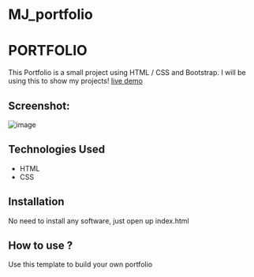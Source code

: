 # MJ_portfolio
# PORTFOLIO
This Portfolio is a small project using HTML / CSS and Bootstrap. I will be using this to show my projects!
[live demo](https://replit.com/@MJvazquez1/MJportfolio)<br>

## Screenshot:
![image](https://user-images.githubusercontent.com/113742504/196863172-8e29c3a0-6f94-48b5-a991-f1d89f7279c7.png)


## Technologies Used
* HTML
* CSS

## Installation
No need to install any software, just open up index.html

## How to use ?
Use this template to build your own portfolio
